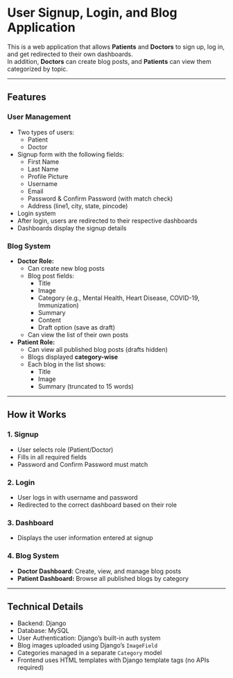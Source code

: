 # User Signup, Login, and Blog Application

This is a web application that allows **Patients** and **Doctors** to sign up, log in, and get redirected to their own dashboards.  
In addition, **Doctors** can create blog posts, and **Patients** can view them categorized by topic.

---

## Features

### User Management
- Two types of users:
  - Patient
  - Doctor
- Signup form with the following fields:
  - First Name
  - Last Name
  - Profile Picture
  - Username
  - Email
  - Password & Confirm Password (with match check)
  - Address (line1, city, state, pincode)
- Login system
- After login, users are redirected to their respective dashboards
- Dashboards display the signup details

### Blog System
- **Doctor Role:**
  - Can create new blog posts
  - Blog post fields:
    - Title
    - Image
    - Category (e.g., Mental Health, Heart Disease, COVID-19, Immunization)
    - Summary
    - Content
    - Draft option (save as draft)
  - Can view the list of their own posts
- **Patient Role:**
  - Can view all published blog posts (drafts hidden)
  - Blogs displayed **category-wise**
  - Each blog in the list shows:
    - Title
    - Image
    - Summary (truncated to 15 words)
    
---

## How it Works

### 1. Signup
- User selects role (Patient/Doctor)  
- Fills in all required fields  
- Password and Confirm Password must match  

### 2. Login
- User logs in with username and password  
- Redirected to the correct dashboard based on their role  

### 3. Dashboard
- Displays the user information entered at signup

### 4. Blog System
- **Doctor Dashboard:** Create, view, and manage blog posts  
- **Patient Dashboard:** Browse all published blogs by category  

---

## Technical Details
- Backend: Django
- Database: MySQL
- User Authentication: Django’s built-in auth system
- Blog images uploaded using Django’s `ImageField`
- Categories managed in a separate `Category` model
- Frontend uses HTML templates with Django template tags (no APIs required)
